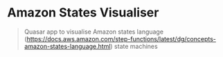 # Amazon States Visualiser

> Quasar app to visualise Amazon states language (https://docs.aws.amazon.com/step-functions/latest/dg/concepts-amazon-states-language.html) state machines
